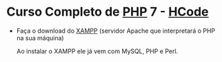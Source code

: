 # Curso Completo de [PHP](https://www.php.net/) 7 - [HCode](https://www.udemy.com/course/curso-php-7-online/?gclid=CjwKCAiA98TxBRBtEiwAVRLquyQHMqL_jkoy8P_rGrw6i9GK3y28-ZDGXNy3CYrjwKNAIYv3PEjwmhoCtYkQAvD_BwE&utm_campaign=PHP_v.PROF_la.PT_cc.BR_ti.7176&utm_content=deal4584&utm_medium=udemyads&utm_source=adwords-intl&utm_term=_._ag_88986271612_._kw_%2Bphp+%2B7_._ad_396815183656_._de_c_._dm__._pl__._ti_kwd-351839406645_._li_1031632_._pd__._)

* Faça o download do [XAMPP](https://www.apachefriends.org/pt_br/download.html) (servidor Apache que interpretará o PHP na sua máquina)

     Ao instalar o XAMPP ele já vem com MySQL, PHP e Perl.
